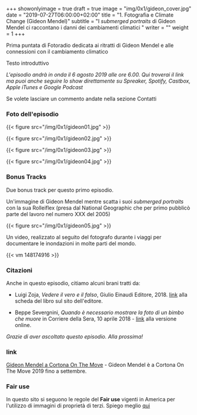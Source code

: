 +++
showonlyimage = true
draft = true
image = "img/0x1/gideon_cover.jpg"
date = "2019-07-27T06:00:00+02:00"
title = "1. Fotografia e Climate Change (Gideon Mendel)"
subtitle = "I _submerged portraits_ di Gideon Mendel ci raccontano i danni dei cambiamenti climatici "
writer = ""
weight = 1
+++

Prima puntata di Fotoradio dedicata ai ritratti di Gideon Mendel e alle connessioni con il cambiamento climatico
<!--more-->

Testo introduttivo

_L'episodio andrà in onda il 6 agosto 2019 alle ore 6.00. Qui troverai il link ma puoi anche seguire lo show direttamente su Spreaker, Spotify, Castbox, Apple iTunes e Google Podcast_
<!--
Questo è l'episodio zero di Fotoradio - un podcast che parla di fotografie. Lo puoi ascoltare su <a href="https://www.spreaker.com/user/11400220/def-teaser-0x0">**Spreaker**</a>, oppure su <a href="https://podcasts.apple.com/it/podcast/fotoradio-un-podcast-sulle-fotografie/id1473090985">**Apple iTunes**</a>, <a href="https://open.spotify.com/show/3dzBBFOJD2gaz2pRdhlzYh">**Spotify**</a>, <a href="https://www.google.com/podcasts?feed=aHR0cHM6Ly93d3cuc3ByZWFrZXIuY29tL3Nob3cvMzYwNzI4OS9lcGlzb2Rlcy9mZWVk">**Google Podcast**<a href="https://castbox.fm/channel/Fotoradio-un-podcast-sulle-fotografie-id2203635?country=it">, **Castbox**</a> e <a href="https://soundcloud.com/user-153455998">**Soundcloud**</a>.
-->

Se volete lasciare un commento andate nella sezione Contatti


### Foto dell'episodio

{{< figure src="/img/0x1/gideon01.jpg" >}}

{{< figure src="/img/0x1/gideon02.jpg" >}}

{{< figure src="/img/0x1/gideon03.jpg" >}}

{{< figure src="/img/0x1/gideon04.jpg" >}}


### Bonus Tracks

Due bonus track per questo primo episodio.

Un'immagine di Gideon Mendel mentre scatta i suoi _submerged portraits_ con la sua Rolleiflex (presa dal National Geographic che per primo pubblicò parte del lavoro nel numero XXX del 2005)

{{< figure src="/img/0x1/gideon05.jpg" >}}

Un video, realizzato al seguito del fotografo durante i viaggi per documentare le inondazioni in molte parti del mondo.

{{< vm 148174916 >}}



### Citazioni

Anche in questo episodio, citiamo alcuni brani tratti da:

- Luigi Zoja, *Vedere il vero e il falso*, Giulio Einaudi Editore, 2018. <a href="https://www.einaudi.it/catalogo-libri/problemi-contemporanei/vedere-il-vero-e-il-falso-luigi-zoja-9788806232788/">link</a> alla scheda del libro sul sito dell'editore.

- Beppe Severgnini, *Quando è necessario mostrare la foto di un bimbo che muore* in Corriere della Sera, 10 aprile 2018 -
<a href="https://www.corriere.it/esteri/18_aprile_10/siria-mostrare-foto-un-bimbo-che-muore-b4fd6eca-3c2f-11e8-b32d-1ffee392ceeb.shtml">link</a>
alla versione online.

_Grazie di aver ascoltato questo episodio. Alla prossima!_

<!--
### Errata corrige

-->

### link

[Gideon Mendel a Cortona On The Move](https://www.cortonaonthemove.com/exhibit/gideon-mendel/) - Gideon Mendel è a Cortona On The Move 2019 fino a settembre.




### Fair use

In questo sito si seguono le regole del **Fair use** vigenti in America per l'utilizzo di immagini di proprietà di terzi. Spiego meglio <a href="/static_page/fair_use/">qui</a>
